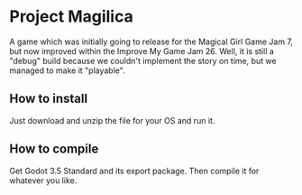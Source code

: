 # Project Magilica

A game which was initially going to release for the Magical Girl Game Jam 7, but now improved within the Improve My Game Jam 26. Well, it is still a "debug" build because we couldn't implement the story on time, but we managed to make it "playable".

## How to install

Just download and unzip the file for your OS and run it.

## How to compile

Get Godot 3.5 Standard and its export package. Then compile it for whatever you like.